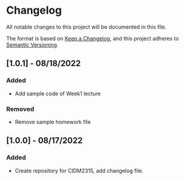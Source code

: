 # Changelog
All notable changes to this project will be documented in this file.

The format is based on [Keep a Changelog](https://keepachangelog.com/en/1.0.0/),
and this project adheres to [Semantic Versioning](https://semver.org/spec/v2.0.0.html).



## [1.0.1] - 08/18/2022
### Added
- Add sample code of Week1 lecture
### Removed
- Remove sample homework file 



## [1.0.0] - 08/17/2022
### Added
- Create repository for CIDM2315, add changelog file.
